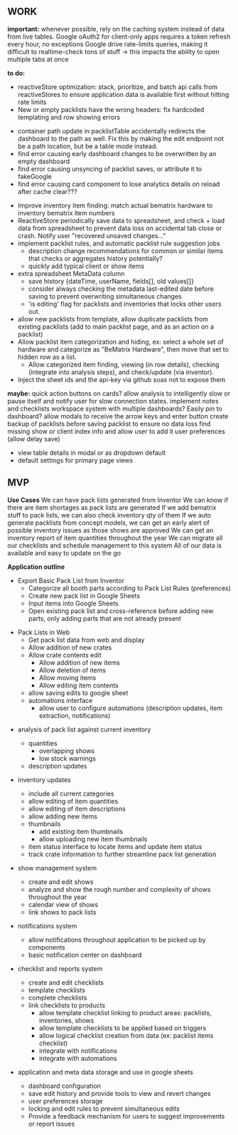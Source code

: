 ## WORK

**important:**
whenever possible, rely on the caching system instead of data from live tables.
Google oAuth2 for client-only apps requires a token refresh every hour, no exceptions
Google drive rate-limits queries, making it difficult to realtime-check tons of stuff -> this impacts the ability to open multiple tabs at once

**to do:**

- reactiveStore optimization: stack, prioritize, and batch api calls from reactiveStores to ensure application data is available first without hitting rate limits
- New or empty packlists have the wrong headers: fix hardcoded templating and row showing errors

* container path update in packlistTable accidentally redirects the dashboard to the path as well. Fix this by making the edit endpoint not be a path location, but be a table mode instead.
* find error causing early dashboard changes to be overwritten by an empty dashboard
* find error causing unsyncing of packlist saves, or attribute it to fakeGoogle
* find error causing card component to lose analytics details on reload after cache clear???

- Improve inventory item finding: match actual bematrix hardware to inventory bematrix item numbers
- ReactiveStore periodically save data to spreadsheet, and check + load data from spreadsheet to prevent data loss on accidental tab close or crash. Notify user "recovered unsaved changes..."
- implement packlist rules, and automatic packlist rule suggestion jobs
  - description change recommendations for common or similar items that checks or aggregates history potentially?
  - quickly add typical client or show items
- extra spreadsheet MetaData column
  - save history {dateTime, userName, fields[], old values[]}
  - consider always checking the metadata last-edited date before saving to prevent overwriting simultaneous changes
  - 'is editing' flag for packlists and inventories that locks other users out.
- allow new packlists from template, allow duplicate packlists from existing packlists (add to main packlist page, and as an action on a packlist)
- Allow packlist item categorization and hiding, ex: select a whole set of hardware and categorize as "BeMatrix Hardware", then move that set to hidden row as a list.
  - Allow categorized item finding, viewing (in row details), checking (integrate into analysis steps), and check/update (via inventor).
- Inject the sheet ids and the api-key via github soas not to expose them

**maybe:**
quick action buttons on cards?
allow analysis to intelligently slow or pause itself and notify user for slow connection states.
implement notes and checklists
workspace system with multiple dashboards? Easily pin to dashboard?
allow modals to receive the arrow keys and enter button
create backup of packlists before saving packlist to ensure no data loss
find missing show or client index info and allow user to add it
user preferences (allow delay save)

- view table details in modal or as dropdown default
- default settings for primary page views

## MVP

**Use Cases**
We can have pack lists generated from Inventor
We can know if there are item shortages as pack lists are generated
If we add bematrix stuff to pack lists, we can also check inventory qty of them
If we auto generate packlists from concept models, we can get an early alert of possible inventory issues as those shows are approved
We can get an inventory report of item quantities throughout the year
We can migrate all our checklists and schedule management to this system
All of our data is available and easy to update on the go

**Application outline**

- Export Basic Pack List from Inventor
  - Categorize all booth parts according to Pack List Rules (preferences)
  * Create new pack list in Google Sheets
  * Input items into Google Sheets
  * Open existing pack list and cross-reference before adding new parts, only adding parts that are not already present

* Pack Lists in Web
  - Get pack list data from web and display
  - Allow addition of new crates
  - Allow crate contents edit
    - Allow addition of new items
    - Allow deletion of items
    - Allow moving items
    - Allow editing item contents
  - allow saving edits to google sheet
  * automations interface
    - allow user to configure automations (description updates, item extraction, notifications)

- analysis of pack list against current inventory

  - quantities
    - overlapping shows
    - low stock warnings
  - description updates

- inventory updates

  - include all current categories

  * allow editing of item quantities
  * allow editing of item descriptions

  - allow adding new items
  - thumbnails
    - add existing item thumbnails
    - allow uploading new item thumbnails
  - item status interface to locate items and update item status
  - track crate information to further streamline pack list generation

- show management system

  - create and edit shows
  - analyze and show the rough number and complexity of shows throughout the year
  - calendar view of shows

  * link shows to pack lists

- notifications system
  - allow notifications throughout application to be picked up by components
  - basic notification center on dashboard
- checklist and reports system

  - create and edit checklists
  - template checklists
  - complete checklists
  - link checklists to products
    - allow template checklist linking to product areas: packlists, inventories, shows
    - allow template checklists to be applied based on triggers
    - allow logical checklist creation from data (ex: packlist items checklist)
    - integrate with notifications
    - integrate with automations

- application and meta data storage and use in google sheets
  - dashboard configuration
  * save edit history and provide tools to view and revert changes
  * user preferences storage
  * locking and edit rules to prevent simultaneous edits
  * Provide a feedback mechanism for users to suggest improvements or report issues
